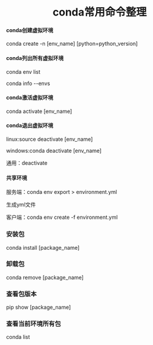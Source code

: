 <center><h1>
  conda常用命令整理
  </h1></center>

#### conda创建虚拟环境

conda create -n [env_name] [python=python_version]

#### conda列出所有虚拟环境

conda env list

conda info --envs

#### conda激活虚拟环境

conda activate [env_name]

#### conda退出虚拟环境

linux:source deactivate [env_name] 

windows:conda deactivate [env_name]

通用：deactivate

#### 共享环境

服务端：conda env export > environment.yml

生成yml文件

客户端：conda env create -f environment.yml

### 安装包

conda install [package_name]

### 卸载包

conda remove [package_name]

### 查看包版本

pip show [package_name]

### 查看当前环境所有包

conda list

